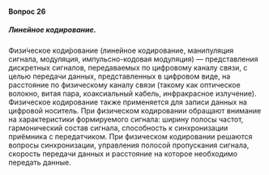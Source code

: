 #### Вопрос 26

##### Линейное кодирование.

Физи́ческое коди́рование (линейное кодирование, манипуляция сигнала, модуляция, импульсно-кодовая модуляция) — представления дискретных сигналов, передаваемых по цифровому каналу связи, с целью передачи данных, представленных в цифровом виде, на расстояние по физическому каналу связи (такому как оптическое волокно, витая пара, коаксиальный кабель, инфракрасное излучение). Физическое кодирование также применяется для записи данных на цифровой носитель. При физическом кодировании обращают внимание на характеристики формируемого сигнала: ширину полосы частот, гармонический состав сигнала, способность к синхронизации приёмника с передатчиком. При физическом кодировании решаются вопросы синхронизации, управления полосой пропускания сигнала, скорость передачи данных и расстояние на которое необходимо передать данные.

